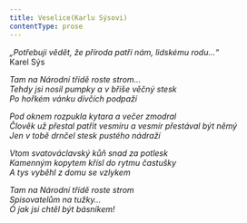 ```yaml
---
title: Veselice(Karlu Sýsovi)
contentType: prose
---
```


<section>

_„Potřebuji vědět, že příroda patří nám, lidskému rodu…“_  
Karel Sýs

_Tam na Národní třídě roste strom…  
Tehdy jsi nosil pumpky a v břiše věčný stesk  
Po hořkém vánku dívčích podpaží_

</section>

<section>

_Pod oknem rozpukla kytara a večer zmodral  
Člověk už přestal patřit vesmíru a vesmír přestával být němý  
Jen v tobě drnčel stesk pustého nádraží_

</section>

<section>

_Vtom svatováclavský kůň snad za potlesk  
Kamenným kopytem křísl do rytmu častušky  
A tys vyběhl z domu se vzlykem_

</section>

<section>

_Tam na Národní třídě roste strom  
Spisovatelům na tužky…  
Ó jak jsi chtěl být básníkem!_

</section>

